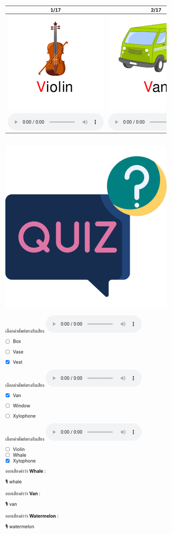 <div class="carrousel">


|1/17|2/17|3/17|4/17|5/17|6/17|7/17|8/17|9/17|10/17|11/17|12/17|13/17|14/17|15/17|16/17|17/17|
| :----: | :----: | :----: | :----: | :----: | :----: | :----: | :----: | :----: | :----: | :----: | :----: | :----: | :----: | :----: | :----: | :----: |
|![](/media/img/V-W-X__Violin.svg)|![](/media/img/V-W-X__Van.svg)|![](/media/img/V-W-X__Vase.svg)|![](/media/img/V-W-X__Vegetable.svg)|![](/media/img/V-W-X__Vulture.svg)|![](/media/img/V-W-X__Vest.svg)|![](/media/img/V-W-X__Whale.svg)|![](/media/img/V-W-X__Walk.svg)|![](/media/img/V-W-X__Water.svg)|![](/media/img/V-W-X__Watermelon.svg)|![](/media/img/V-W-X__Window.svg)|![](/media/img/V-W-X__Wolf.svg)|![](/media/img/V-W-X__Ox.svg)|![](/media/img/V-W-X__Xylophone.svg)|![](/media/img/V-W-X__Six.svg)|![](/media/img/V-W-X__Box.svg)|![](/media/img/V-W-X__Exit.svg)|
|![](/media/audio/Violin.mp3)|![](/media/audio/Van.mp3)|![](/media/audio/Vase.mp3)|![](/media/audio/Vegetable.mp3)|![](/media/audio/Vulture.mp3)|![](/media/audio/Vest.mp3)|![](/media/audio/Whale.mp3)|![](/media/audio/Walk.mp3)|![](/media/audio/Water.mp3)|![](/media/audio/Watermelon.mp3)|![](/media/audio/Window.mp3)|![](/media/audio/Wolf.mp3)|![](/media/audio/Ox.mp3)|![](/media/audio/Xylophone.mp3)|![](/media/audio/Six.mp3)|![](/media/audio/Box.mp3)|![](/media/audio/Exit.mp3)|

</div>



# ![icon](/media/icons/quiz.svg) 


 เลือกคำศัพท์ตรงกับเสียง ![](/media/audio/Vest.mp3) 
 - [ ] Box
 - [ ] Vase
 - [x] Vest


 เลือกคำศัพท์ตรงกับเสียง ![](/media/audio/Van.mp3) 
 - [x] Van
 - [ ] Window
 - [ ] Xylophone


 เลือกคำศัพท์ตรงกับเสียง ![](/media/audio/Xylophone.mp3) 
 - [ ] Violin
 - [ ] Whale
 - [x] Xylophone

ออกเสียงคำว่า **Whale** :

🎙️ whale

ออกเสียงคำว่า **Van** :

🎙️ van

ออกเสียงคำว่า **Watermelon** :

🎙️ watermelon

